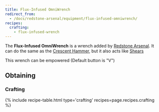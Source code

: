 ```yaml
---
title: Flux-Infused OmniWrench
redirect_from:
  - /docs/redstone-arsenal/equipment/flux-infused-omniwrench/
recipes:
  crafting:
    - flux-infused-wrench
---
```


The **Flux-Infused OmniWrench** is a wrench added by [Redstone
Arsenal](/docs/redstone-arsenal/). It can do the same as the [Crescent
Hammer](/docs/thermal-foundation/items/tools/crescent-hammer/), but it also acts
like [Shears](https://minecraft.gamepedia.com/Shears)

This wrench can be empowered (Default button is "V")


Obtaining
---------

### Crafting
{% include recipe-table.html type='crafting' recipes=page.recipes.crafting %}
